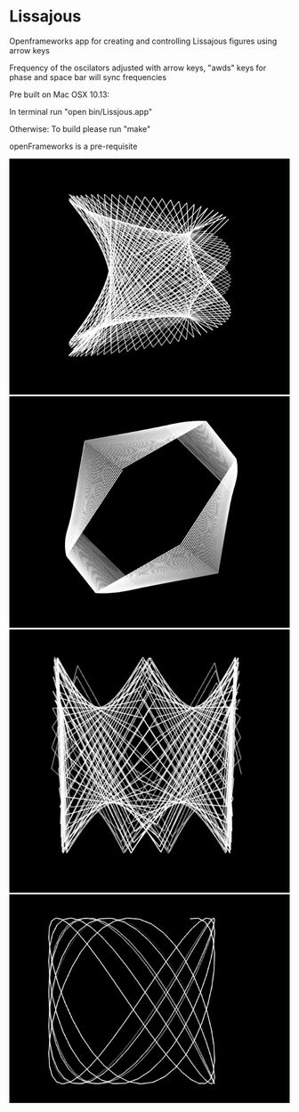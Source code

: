 # Lissajous
Openframeworks app for creating and controlling Lissajous figures using arrow keys


Frequency of the oscilators adjusted with arrow keys, "awds" keys for phase and space bar will sync frequencies

Pre built on Mac OSX 10.13:

In terminal run "open bin/Lissjous.app"


Otherwise:
To build please run "make"

openFrameworks is a pre-requisite

![alt text](Lissajous1.png)
![alt text](Lissajous2.png)
![alt text](Lissajous3.png)
![alt text](Lissajous4.png)
